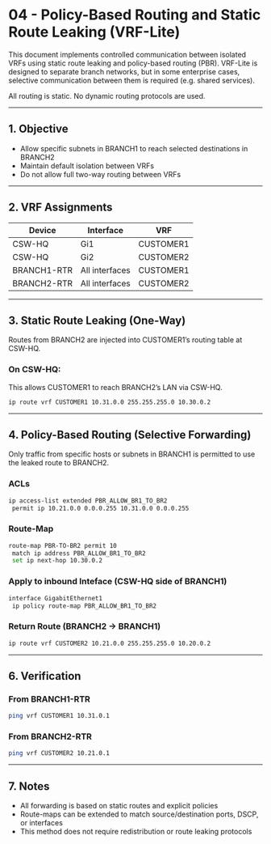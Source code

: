 # 04 - Policy-Based Routing and Static Route Leaking (VRF-Lite)

This document implements controlled communication between isolated VRFs using static route leaking and policy-based routing (PBR). VRF-Lite is designed to separate branch networks, but in some enterprise cases, selective communication between them is required (e.g. shared services).

All routing is static. No dynamic routing protocols are used.

---

## 1. Objective

- Allow specific subnets in BRANCH1 to reach selected destinations in BRANCH2
- Maintain default isolation between VRFs
- Do not allow full two-way routing between VRFs

---

## 2. VRF Assignments

| Device      | Interface        | VRF        |
|-------------|------------------|------------|
| CSW-HQ      | Gi1              | CUSTOMER1  |
| CSW-HQ      | Gi2              | CUSTOMER2  |
| BRANCH1-RTR | All interfaces   | CUSTOMER1  |
| BRANCH2-RTR | All interfaces   | CUSTOMER2  |

---

## 3. Static Route Leaking (One-Way)

Routes from BRANCH2 are injected into CUSTOMER1’s routing table at CSW-HQ.

### On CSW-HQ:

This allows CUSTOMER1 to reach BRANCH2’s LAN via CSW-HQ.

```bash
ip route vrf CUSTOMER1 10.31.0.0 255.255.255.0 10.30.0.2
```

---

## 4. Policy-Based Routing (Selective Forwarding)

Only traffic from specific hosts or subnets in BRANCH1 is permitted to use the leaked route to BRANCH2.

### ACLs
```bash
ip access-list extended PBR_ALLOW_BR1_TO_BR2
 permit ip 10.21.0.0 0.0.0.255 10.31.0.0 0.0.0.255
```

### Route-Map
```bash
route-map PBR-TO-BR2 permit 10
 match ip address PBR_ALLOW_BR1_TO_BR2
 set ip next-hop 10.30.0.2
```

### Apply to inbound Inteface (CSW-HQ side of BRANCH1)
```bash
interface GigabitEthernet1
 ip policy route-map PBR_ALLOW_BR1_TO_BR2
```

### Return Route (BRANCH2 -> BRANCH1)
```bash
ip route vrf CUSTOMER2 10.21.0.0 255.255.255.0 10.20.0.2
```

---

## 6. Verification

### From BRANCH1-RTR

```bash
ping vrf CUSTOMER1 10.31.0.1
```

### From BRANCH2-RTR

```bash
ping vrf CUSTOMER2 10.21.0.1
```

---

## 7. Notes
- All forwarding is based on static routes and explicit policies
- Route-maps can be extended to match source/destination ports, DSCP, or interfaces
- This method does not require redistribution or route leaking protocols
